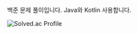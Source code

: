 백준 문제 풀이입니다.
Java와 Kotlin 사용합니다.

![Solved.ac Profile](http://mazassumnida.wtf/api/v2/generate_badge?boj=divnf)

